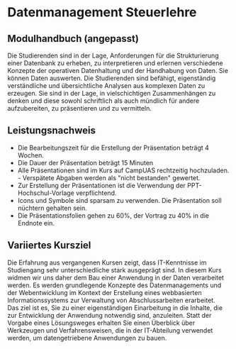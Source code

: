 
# Datenmanagement Steuerlehre

## Modulhandbuch (angepasst)

Die Studierenden sind in der Lage, Anforderungen für die Strukturierung einer Datenbank zu erheben, zu interpretieren und erlernen verschiedene Konzepte der operativen Datenhaltung und der Handhabung von Daten. Sie können Daten auswerten. Die Studierenden sind befähigt, eigenständig verständliche und übersichtliche Analysen aus komplexen Daten zu erzeugen. Sie sind in der Lage, in vielschichtigen Zusammenhängen zu denken und diese sowohl schriftlich als auch mündlich für andere aufzubereiten, zu präsentieren und zu vermitteln.  

## Leistungsnachweis

- Die Bearbeitungszeit für die Erstellung der Präsentation beträgt 4 Wochen.  
- Die Dauer der Präsentation beträgt 15 Minuten
- Alle Präsentationen sind im Kurs auf CampUAS rechtzeitig hochzuladen. - Verspätete Abgaben werden als "nicht bestanden" gewertet.  
- Zur Erstellung der Präsentationen ist die Verwendung der PPT-Hochschul-Vorlage verpflichtend.
- Icons und Symbole sind sparsam zu verwenden. Die Präsentation soll nüchtern gehalten sein.  
- Die Präsentationsfolien gehen zu 60%, der Vortrag zu 40% in die Endnote ein.  

## Variiertes Kursziel

Die Erfahrung aus vergangenen Kursen zeigt, dass IT-Kenntnisse im Studiengang sehr unterschiedliche stark ausgeprägt sind. In diesem Kurs widmen wir uns daher dem Bau einer Anwendung in der Daten verarbeitet werden. Es werden grundlegende Konzepte des Datenmanagements und der Webentwicklung im Kontext der Erstellung eines webbasierten Informationssystems zur Verwaltung von Abschlussarbeiten erarbeitet.  
Das ziel ist es, Sie zu einer eigenständigen Einarbeitung in die Inhalte, die zur Entwicklung der Anwendung notwendig sind, anzuleiten.
Statt der Vorgabe eines Lösungsweges erhalten Sie einen Überblick über Werkzeugen und Verfahrensweisen, die in der IT-Abteilung verwendet werden, um datengetriebene Anwendungen zu bauen.  


